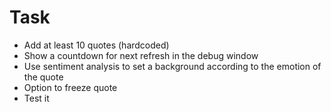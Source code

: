 # Task
* Add at least 10 quotes (hardcoded)
* Show a countdown for next refresh in the debug window
* Use sentiment analysis to set a background according to the emotion of the quote
* Option to freeze quote
* Test it

